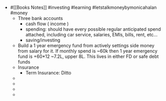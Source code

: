 - #[[Books Notes]] #investing #learning #letstalkmoneybymonicahalan #money
	- Three bank accounts
		- cash flow ( income )
		- spending: should have every possible regular anticipated spend attached, including car service, salaries, EMIs, bills, rent, etc…
		- saving/investing
	- Build a 1 year emergency fund from actively settings side money from salary for it. If monthly spend is ~60k then 1 year emergency fund is +60*12 ~7.2L, upper 8L. This lives in either FD or safe debt funds
	- Insurance
		- Term Insurance: Ditto
	-
	-
	-
	-